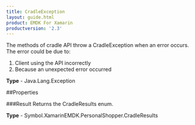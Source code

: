```yaml
---
title: CradleException
layout: guide.html
product: EMDK For Xamarin
productversion: '2.3'
---
```

The methods of cradle API throw a CradleException when an error occurs. The error could be due to:
1. Client using the API incorrectly
2. Because an unexpected error occurred

**Type** - Java.Lang.Exception

##Properties

###Result
Returns the CradleResults enum.

**Type** - Symbol.XamarinEMDK.PersonalShopper.CradleResults






